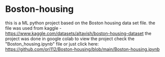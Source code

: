 # Boston-housing
this is a ML  python project based on the  Boston housing data set file. the file was used from kaggle - https://www.kaggle.com/datasets/altavish/boston-housing-dataset the project was done in google colab to view the project check the "Boston_housing.ipynb" file or just click here: https://github.com/ori112/Boston-housing/blob/main/Boston-housing.ipynb
